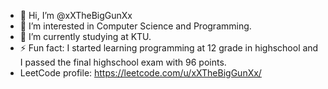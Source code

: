- 👋 Hi, I’m @xXTheBigGunXx
- 👀 I’m interested in Computer Science and Programming.
- 🌱 I’m currently studying at KTU.
- ⚡ Fun fact: I started learning programming at 12 grade in highschool and I passed the final highschool exam with 96 points.
- LeetCode profile: https://leetcode.com/u/xXTheBigGunXx/
